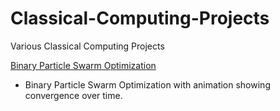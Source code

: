 # Classical-Computing-Projects
Various Classical Computing Projects

[Binary Particle Swarm Optimization](https://github.com/HowardBBrown/Classical-Computing-Projects/blob/main/Binary_Particle_Swarm_Optimization/bpso.ipynb)
* Binary Particle Swarm Optimization with animation showing convergence over time.
